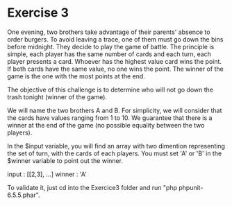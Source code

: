 # Exercise 3

One evening, two brothers take advantage of their parents' absence to order burgers. 
To avoid leaving a trace, one of them must go down the bins before midnight. 
They decide to play the game of battle. The principle is simple, each player has the same number 
of cards and each turn, each player presents a card. Whoever has the highest value card wins the point. 
If both cards have the same value, no one wins the point. The winner of the game is the one with the most 
points at the end.

The objective of this challenge is to determine who will not go down the trash tonight (winner of the game).

We will name the two brothers A and B. For simplicity, we will consider that the cards have values ​​ranging 
from 1 to 10. We guarantee that there is a winner at the end of the game (no possible equality between the 
two players).

In the $input variable, you will find an array with two dimention representing the set of turn, with the 
cards of each players. You must set 'A' or 'B' in the $winner variable to point out the winner.

input : [[2,3], ...]
winner : 'A'

To validate it, just cd into the Exercice3 folder and run "php phpunit-6.5.5.phar".
